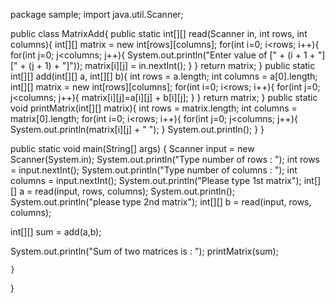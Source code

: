 package sample;
import java.util.Scanner;

public class MatrixAdd{
    public static int[][] read(Scanner in, int rows, int columns){
        int[][] matrix = new int[rows][columns];
        for(int i=0; i<rows; i++){
            for(int j=0; j<columns; j++){
                System.out.println("Enter value of [" + (i + 1 + "][" + (j + 1) + "]"));
                matrix[i][j] = in.nextInt();
            }
        }
        return matrix;
    }
    public static int[][] add(int[][] a, int[][] b){
        int rows = a.length;
        int columns = a[0].length;
        int[][] matrix = new int[rows][columns];
        for(int i=0; i<rows; i++){
            for(int j=0; j<columns; j++){
                matrix[i][j]=a[i][j] + b[i][j];
            }
        }
        return  matrix;
    }
    public static void printMatrix(int[][] matrix){
        int rows = matrix.length;
        int columns = matrix[0].length;
        for(int i=0; i<rows; i++){
            for(int j=0; j<columns; j++){
                System.out.println(matrix[i][j] + " ");
            }
            System.out.println();
        }
    }

   public static void main(String[] args) {
        Scanner input = new Scanner(System.in);
        System.out.println("Type number of rows : ");
        int rows = input.nextInt();
        System.out.println("Type number of columns : ");
        int columns = input.nextInt();
        System.out.println("Please type 1st matrix");
        int[][] a = read(input, rows, columns);
        System.out.println();
        System.out.println("please type 2nd matrix");
        int[][] b = read(input, rows, columns);

   int[][] sum = add(a,b);

   System.out.println("Sum of two matrices is : ");
   printMatrix(sum);

    }
}
